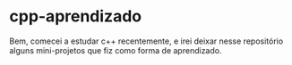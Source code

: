 # cpp-aprendizado
Bem, comecei a estudar c++ recentemente, e irei deixar nesse repositório alguns mini-projetos que fiz como forma de aprendizado.
